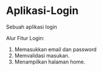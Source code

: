 # Aplikasi-Login
Sebuah aplikasi login

Alur Fitur Login:
1. Memasukkan email dan password
2. Memvalidasi masukan.
3. Menampilkan halaman home.
